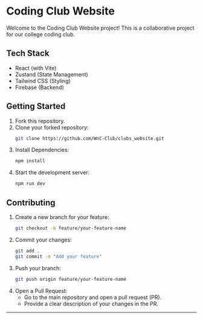 # Coding Club Website

Welcome to the Coding Club Website project! This is a collaborative project for our college coding club.

## Tech Stack
- React (with Vite)
- Zustand (State Management)
- Tailwind CSS (Styling)
- Firebase (Backend)

## Getting Started
1. Fork this repository.
2. Clone your forked repository:
   ```bash
   git clone https://github.com/WnC-Club/clubs_website.git
3. Install Dependencies:
    ```bash
    npm install
4. Start the development server:
    ```bash
    npm run dev

## Contributing
1. Create a new branch for your feature:
    ```bash
    git checkout -b feature/your-feature-name
2. Commit your changes:
    ```bash
    git add .
    git commit -m "Add your feature"
3. Push your branch:
    ```bash
    git push origin feature/your-feature-name
4. Open a Pull Request:
    - Go to the main repository and open a pull request (PR).
    - Provide a clear description of your changes in the PR.
---